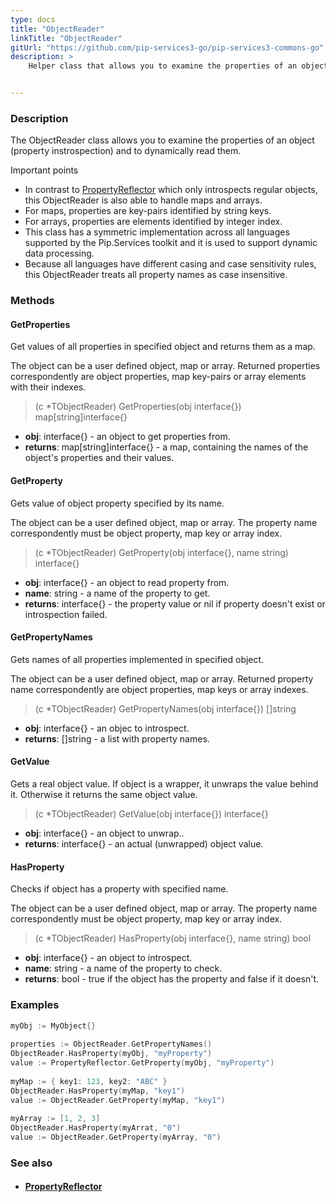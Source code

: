 ```yaml
---
type: docs
title: "ObjectReader"
linkTitle: "ObjectReader"
gitUrl: "https://github.com/pip-services3-go/pip-services3-commons-go"
description: >
    Helper class that allows you to examine the properties of an object (property instrospection) and to dynamically read them.


---
```


### Description

The ObjectReader class allows you to examine the properties of an object (property instrospection) and to dynamically read them.

Important points

- In contrast to [PropertyReflector](../property_reflector) which only introspects regular objects, this ObjectReader is also able to handle maps and arrays.
- For maps, properties are key-pairs identified by string keys.
- For arrays, properties are elements identified by integer index.
- This class has a symmetric implementation across all languages supported by the Pip.Services toolkit and it is used to support dynamic data processing.
- Because all languages have different casing and case sensitivity rules, this ObjectReader treats all property names as case insensitive.

### Methods

#### GetProperties
Get values of all properties in specified object
and returns them as a map.

The object can be a user defined object, map or array.
Returned properties correspondently are object properties,
map key-pairs or array elements with their indexes.

> (c *TObjectReader) GetProperties(obj interface{}) map[string]interface{}

- **obj**: interface{} - an object to get properties from.
- **returns**: map[string]interface{} - a map, containing the names of the object's properties and their values.

#### GetProperty
Gets value of object property specified by its name.

The object can be a user defined object, map or array.
The property name correspondently must be object property,
map key or array index.

> (c *TObjectReader) GetProperty(obj interface{}, name string) interface{}

- **obj**: interface{} - an object to read property from.
- **name**: string - a name of the property to get.
- **returns**: interface{} - the property value or nil if property doesn't exist or introspection failed.

#### GetPropertyNames
Gets names of all properties implemented in specified object.
 
The object can be a user defined object, map or array.
Returned property name correspondently are object properties,
map keys or array indexes.

> (c *TObjectReader) GetPropertyNames(obj interface{}) []string

- **obj**: interface{} - an objec to introspect.
- **returns**: []string - a list with property names.

#### GetValue
Gets a real object value.
If object is a wrapper, it unwraps the value behind it. 
Otherwise it returns the same object value.

> (c *TObjectReader) GetValue(obj interface{}) interface{}

- **obj**: interface{} - an object to unwrap..
- **returns**: interface{} - an actual (unwrapped) object value. 

#### HasProperty
Checks if object has a property with specified name.

The object can be a user defined object, map or array.
The property name correspondently must be object property,
map key or array index.

> (c *TObjectReader) HasProperty(obj interface{}, name string) bool

- **obj**: interface{} - an object to introspect.
- **name**: string - a name of the property to check.
- **returns**: bool - true if the object has the property and false if it doesn't.

### Examples

```go
myObj := MyObject{}
 
properties := ObjectReader.GetPropertyNames()
ObjectReader.HasProperty(myObj, "myProperty")
value := PropertyReflector.GetProperty(myObj, "myProperty")
 
myMap := { key1: 123, key2: "ABC" }
ObjectReader.HasProperty(myMap, "key1")
value := ObjectReader.GetProperty(myMap, "key1")
 
myArray := [1, 2, 3]
ObjectReader.HasProperty(myArrat, "0")
value := ObjectReader.GetProperty(myArray, "0")

```

### See also
- #### [PropertyReflector](../property_reflector)
